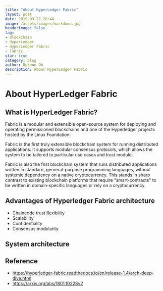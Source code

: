 ```yaml
---
title: "About HyperLedger Fabric"
layout: post
date: 2019-03-22 20:44
image: /assets/images/markdown.jpg
headerImage: false
tag:
- BlockChain
- HyperLedger
- HyperLedger Fabric
- Fabric
star: true
category: blog
author: Dokeun Oh
description: About HyperLedger Fabric
---
```

# About HyperLedger Fabric

## What is HyperLedger Fabric?

Fabric is a modular and extensible open-source system for deploying and operating permissioned blockchains and one of the Hyperledger projects hosted by the Linux Foundation.

Fabric is the first truly extensible blockchain system for running distributed applications. it supports modular consensus protocols, which allows the system to be tailored to particular use cases and trust module.

Fabric is also the first blockchain system that runs distributed applications written in standard, gerneral-purpose programming languages, without systemic dependency on a native cryptocurrency. This stands in sharp contrast to existing blockchain platforms that require "smart-contracts" to be written in domain-specific languages or rely on a cryptocurrency.

## Advantages of Hyperledger Fabric architecture 

- Chaincode trust flexibility
- Scalability
- Confidentiality
- Consensus modularity

## System architecture



## Reference 
- https://hyperledger-fabric.readthedocs.io/en/release-1.4/arch-deep-dive.html
- https://arxiv.org/abs/1801.10228v2



